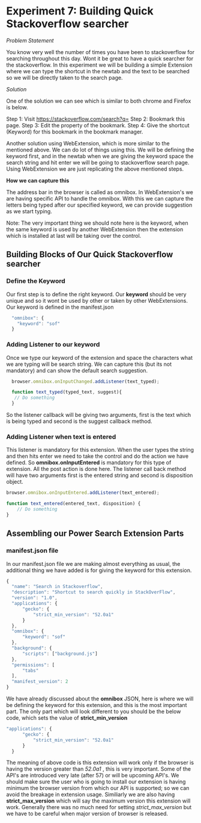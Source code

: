 # Experiment 7: Building Quick Stackoverflow searcher

*Problem Statement*

You know very well the number of times you have been to stackoverflow for searching throughout this day. Wont it be great to have a quick searcher for the stackoverflow. In this experiment we will be building a simple Extension where we can type the shortcut in the newtab and the text to be searched so we will be directly taken to the search page.

*Solution*

One of the solution we can see which is similar to both chrome and Firefox is below.

Step 1: Visit https://stackoverflow.com/search?q=
Step 2: Bookmark this page.
Step 3: Edit the property of the bookmark.
Step 4: Give the shortcut (Keyword) for this bookmark in the bookmark manager.

Another solution using WebExtension, which is more similar to the mentioned above. We can do lot of things using this. We will be defining the keyword first, and in the newtab when we are giving the keyword space the search string and hit enter we will be going to stackoverflow search page. Using WebExtension we are just replicating the above mentioned steps.

**How we can capture this**

The address bar in the browser is called as omnibox. In WebExtension's we are having specific API to handle the omnibox. With this we can capture the letters being typed after our specified keyword, we can provide suggestion as we start typing. 

Note: The very important thing we should note here is the keyword, when the same keyword is used by another WebExtension then the extension which is installed at last will be taking over the control.

## Building Blocks of Our Quick Stackoverflow searcher

### Define the Keyword

Our first step is to define the right keyword. Our **keyword** should be very unique and so it wont be used by other or taken by other WebExtensions. Our keyword is defined in the manifest.json

```javascript
  "omnibox": {
    "keyword": "sof"
  }
```

### Adding Listener to our keyword

Once we type our keyword of the extension and space the characters what we are typing will be search string. We can capture this (but its not mandatory) and can show the  default search suggestion.

```javascript
  browser.omnibox.onInputChanged.addListener(text_typed);

  function text_typed(typed_text, suggest){
   // Do something
  }
```

So the listener callback will be giving two arguments, first is the text which is being typed and second is the suggest callback method.

### Adding Listener when text is entered

This listener is mandatory for this extension. When the user types the string and then hits enter we need to take the control and do the action we have defined. So **omnibox.onInputEntered** is mandatory for this type of extension. All the post action is done here. The listener call back method will have two arguments first is the entered string and second is disposition object.

```javascript
browser.omnibox.onInputEntered.addListener(text_entered);

function text_entered(entered_text, disposition) {
    // Do something
}
```

## Assembling our Power Search Extension Parts

### manifest.json file

In our manifest.json file we are making almost everything as usual, the additional thing we have added is for giving the keyword for this extension.

```javascript
{
  "name": "Search in Stackoverflow",
  "description": "Shortcut to search quickly in StackOverFlow",
  "version": "1.0",
  "applications": {
      "gecko": {
          "strict_min_version": "52.0a1"
      }
  },
  "omnibox": {
      "keyword": "sof"
  },
  "background": {
      "scripts": ["background.js"]
  },
  "permissions": [
      "tabs"
  ],
  "manifest_version": 2
}
```

We have already discussed about the **omnibox** JSON, here is where we will be defining the keyword for this extension, and this is the most important part. The only part which will look different to you should be the below code, which sets the value of **strict_min_version**

```javascript
"applications": {
      "gecko": {
          "strict_min_version": "52.0a1"
      }
  }
```

The meaning of above code is this extension will work only if the browser is having the version greater than  *52.0a1* , this is very important. Some of the API's are introduced very late (after 57) or will be upcoming API's. We should make sure the user who is going to install our extension is having minimum the browser version from which our API is supported; so we can avoid the breakage in extension usage. Similiarly we are also having **strict_max_version** which will say the maximum version this extension will work. Generally there was no much need for setting *strict_max_version* but we have to be careful when major version of browser is released.
